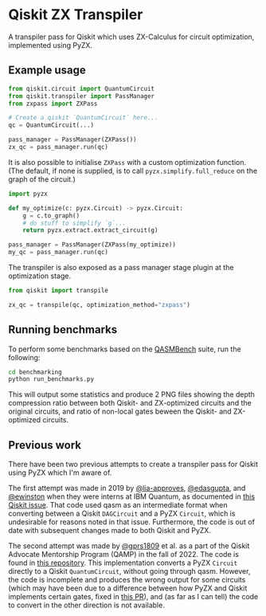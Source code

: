 # Qiskit ZX Transpiler

A transpiler pass for Qiskit which uses ZX-Calculus for circuit optimization, implemented using PyZX.

## Example usage

```python
from qiskit.circuit import QuantumCircuit
from qiskit.transpiler import PassManager
from zxpass import ZXPass

# Create a qiskit `QuantumCircuit` here...
qc = QuantumCircuit(...)

pass_manager = PassManager(ZXPass())
zx_qc = pass_manager.run(qc)
```

It is also possible to initialise `ZXPass` with a custom optimization function.
(The default, if none is supplied, is to call `pyzx.simplify.full_reduce`
on the graph of the circuit.)

```python
import pyzx

def my_optimize(c: pyzx.Circuit) -> pyzx.Circuit:
    g = c.to_graph()
    # do stuff to simplify `g`...
    return pyzx.extract.extract_circuit(g)

pass_manager = PassManager(ZXPass(my_optimize))
my_qc = pass_manager.run(qc)
```

The transpiler is also exposed as a pass manager stage plugin at the optimization stage.

```python
from qiskit import transpile

zx_qc = transpile(qc, optimization_method="zxpass")
```

## Running benchmarks

To perform some benchmarks based on the [QASMBench](https://github.com/pnnl/QASMBench) suite, run the following:

```bash
cd benchmarking
python run_benchmarks.py
```

This will output some statistics and produce 2 PNG files showing the depth compression ratio between both Qiskit- and ZX-optimized circuits and the original circuits, and ratio of non-local gates beween the Qiskit- and ZX-optimized circuits.

## Previous work

There have been two previous attempts to create a transpiler pass for Qiskit using PyZX which I'm aware of.

The first attempt was made in 2019 by
[@lia-approves](https://github.com/lia-approves), [@edasgupta](https://github.com/edasgupta), and [@ewinston](https://github.com/ewinston)
when they were interns at IBM Quantum, as documented in [this Qiskit issue](https://github.com/Qiskit/qiskit/issues/4990).
That code used qasm as an intermediate format when converting between a Qiskit `DAGCircuit` and a PyZX `Circuit`,
which is undesirable for reasons noted in that issue. Furthermore, the code is out of date with subsequent changes made to both Qiskit and PyZX.

The second attempt was made by [@gprs1809](https://github.com/gprs1809) et al. as a part of the Qiskit Advocate Mentorship Program (QAMP) in the fall of 2022.
The code is found in [this repository](https://github.com/gprs1809/ZX_to_DAG_QAMP_fall_2022).
This implementation converts a PyZX `Circuit` directly to a Qiskit `QuantumCircuit`, without going through qasm.
However, the code is incomplete and produces the wrong output for some circuits
(which may have been due to a difference between how PyZX and Qiskit implements certain gates, fixed in [this PR](https://github.com/Quantomatic/pyzx/pull/156)),
and (as far as I can tell) the code to convert in the other direction is not available.

